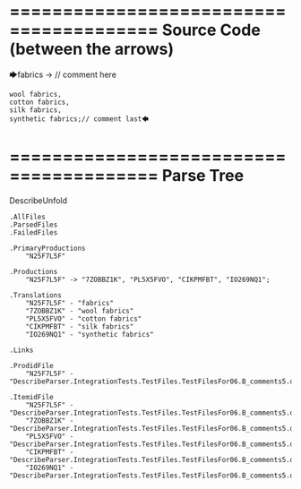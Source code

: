 ========================================
Source Code (between the arrows)
========================================

🡆fabrics -> // comment here

    wool fabrics,
    cotton fabrics,
    silk fabrics,
    synthetic fabrics;// comment last🡄

========================================
Parse Tree
========================================
DescribeUnfold

    .AllFiles
    .ParsedFiles
    .FailedFiles

    .PrimaryProductions
        "N25F7L5F" 

    .Productions
        "N25F7L5F" -> "7ZOBBZ1K", "PL5X5FVO", "CIKPMFBT", "IO269NQ1";

    .Translations
        "N25F7L5F" - "fabrics"
        "7ZOBBZ1K" - "wool fabrics"
        "PL5X5FVO" - "cotton fabrics"
        "CIKPMFBT" - "silk fabrics"
        "IO269NQ1" - "synthetic fabrics"

    .Links

    .ProdidFile
        "N25F7L5F" - "DescribeParser.IntegrationTests.TestFiles.TestFilesFor06.B_comments5.ds"

    .ItemidFile
        "N25F7L5F" - "DescribeParser.IntegrationTests.TestFiles.TestFilesFor06.B_comments5.ds"
        "7ZOBBZ1K" - "DescribeParser.IntegrationTests.TestFiles.TestFilesFor06.B_comments5.ds"
        "PL5X5FVO" - "DescribeParser.IntegrationTests.TestFiles.TestFilesFor06.B_comments5.ds"
        "CIKPMFBT" - "DescribeParser.IntegrationTests.TestFiles.TestFilesFor06.B_comments5.ds"
        "IO269NQ1" - "DescribeParser.IntegrationTests.TestFiles.TestFilesFor06.B_comments5.ds"

